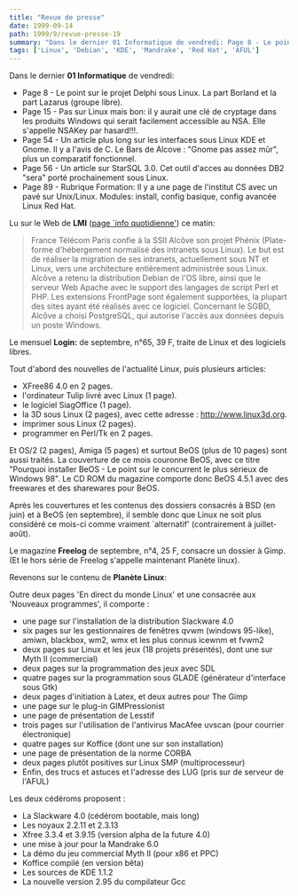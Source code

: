 ```yaml
---
title: "Revue de presse"
date: 1999-09-14
path: 1999/9/revue-presse-19
summary: "Dans le dernier 01 Informatique de vendredi: Page 8 - Le point sur le projet Delphi sous Linux."
tags: ['Linux', 'Debian', 'KDE', 'Mandrake', 'Red Hat', 'AFUL']
---
```


<P>Dans le dernier <B>01 Informatique</B> de vendredi:</P>

<UL>

<LI>Page 8 - Le point sur le projet Delphi sous Linux. La part Borland et
la part Lazarus (groupe libre).
<LI>Page 15 - Pas sur Linux mais bon: il y aurait une clé de cryptage
dans les produits Windows qui serait facilement accessible au NSA. Elle
s'appelle NSAKey par hasard!!!.
<LI>Page 54 - Un article plus long sur les interfaces sous Linux KDE et
Gnome.  Il y a l'avis de C. Le Bars de Alcove : "Gnome pas assez mûr",
plus un comparatif fonctionnel.
<LI>Page 56 - Un article sur StarSQL 3.0. Cet outil d'acces au données DB2
"sera" porté prochainement sous Linux.
<LI>Page 89  - Rubrique Formation: Il y a une page de l'institut CS avec
un pavé sur Unix/Linux. Modules: install, config basique, config avancée
Linux Red Hat.
</UL>

<P>Lu sur le Web de <B>LMI</B> (<A HREF="http://www.lmi.fr/src/lmi/homepage.nsf/Pages/InfoQuotidiennes?OpenDocument">page `info quotidienne'</A>)
ce matin:</P>

<P><BLOCKQUOTE> France Télécom Paris confie à la SSII Alcôve son projet
Phénix (Plate-forme d'hébergement normalisé des intranets sous Linux). Le
but est de réaliser la migration de ses intranets, actuellement sous
NT et Linux, vers une architecture entièrement administrée sous Linux.
Alcôve a retenu la distribution Debian de l'OS libre, ainsi que le
serveur Web Apache avec le support des langages de script Perl et
PHP. Les extensions FrontPage sont également supportées, la plupart
des sites ayant été réalisés avec ce logiciel. Concernant le SGBD,
Alcôve a choisi PostgreSQL, qui autorise l'accès aux données depuis un
poste Windows.  </BLOCKQUOTE></P>

<P>Le mensuel <B>Login:</B> de septembre, n°65, 39 F, traite de Linux et
des logiciels libres.</P>

<P>Tout d'abord des nouvelles de l'actualité Linux, puis plusieurs articles:</P>

<UL>

<LI>XFree86 4.0 en 2 pages.
<LI>l'ordinateur Tulip livré avec Linux (1 page).
<LI>le logiciel SiagOffice (1 page).
<LI>la 3D sous Linux (2 pages), avec cette adresse : <A HREF="http://www.linux3d.org">http://www.linux3d.org</A>.
<LI>imprimer sous Linux (2 pages).
<LI>programmer en Perl/Tk en 2 pages.
</UL>

<P>Et OS/2 (2 pages), Amiga (5 pages) et surtout BeOS (plus de 10 pages)
sont aussi traités. La couverture de ce mois couronne BeOS, avec ce titre
"Pourquoi installer BeOS - Le point sur le concurrent le plus sérieux
de Windows 98".  Le CD ROM du magazine comporte donc BeOS 4.5.1 avec
des freewares et des sharewares pour BeOS.</P>

<P>Après les couvertures et les contenus des dossiers consacrés à BSD
(en juin) et à BeOS (en septembre), il semble donc que Linux ne soit
plus considéré ce mois-ci comme vraiment `alternatif' (contrairement
à juillet-août).</P>

<P>Le magazine <B>Freelog</B> de septembre, n°4, 25 F, consacre un dossier
à Gimp.  (Et le hors série de Freelog s'appelle maintenant Planète linux).</P>

<P>Revenons sur le contenu de <B>Planète Linux</B>:</P>

<P>Outre deux pages 'En direct du monde Linux' et une consacrée aux 'Nouveaux
programmes', il comporte :</P>

<UL>

<LI>une page sur l'installation de la distribution Slackware 4.0
<LI>six pages sur les gestionnaires de fenêtres qvwm (windows 95-like),
amiwn, blackbox, wm2, wmx et les plus connus icewnm et fvwm2
<LI>deux pages sur Linux et les jeux (18 projets présentés), dont une sur
Myth II (commercial)
<LI>deux pages sur la programmation des jeux avec SDL
<LI>quatre pages sur la programmation sous GLADE (générateur d'interface
sous Gtk)
<LI>deux pages d'initiation à Latex, et deux autres pour The Gimp
<LI>une page sur le plug-in GIMPressionist
<LI>une page de présentation de Lesstif
<LI>trois pages sur l'utilisation de l'antivirus MacAfee uvscan (pour
courrier électronique)
<LI>quatre pages sur Koffice (dont une sur son installation)
<LI>une page de présentation de la norme CORBA
<LI>deux pages plutôt positives sur Linux SMP (multiprocesseur)
<LI>Enfin, des trucs et astuces et l'adresse des LUG (pris sur de serveur
de l'AFUL)
</UL>

<P>Les deux cédéroms proposent :</P>

<UL>

<LI>La Slackware 4.0 (cédérom bootable, mais long)
<LI>Les noyaux 2.2.11 et 2.3.13
<LI>Xfree 3.3.4 et 3.9.15 (version alpha de la future 4.0)
<LI>une mise à jour pour la Mandrake 6.0
<LI>La démo du jeu commercial Myth II (pour x86 et PPC)
<LI>Koffice compilé (en version bêta)
<LI>Les sources de KDE 1.1.2
<LI>La nouvelle version 2.95 du compilateur Gcc
</UL>



